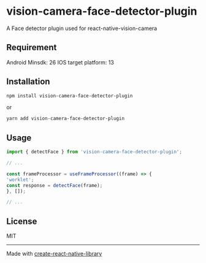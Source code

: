 # vision-camera-face-detector-plugin

A Face detector plugin used for react-native-vision-camera

## Requirement

Android Minsdk: 26
IOS target platform: 13

## Installation

```sh
npm install vision-camera-face-detector-plugin
```
or

```sh
yarn add vision-camera-face-detector-plugin
```



## Usage

```js
import { detectFace } from 'vision-camera-face-detector-plugin';

// ...

const frameProcessor = useFrameProcessor((frame) => {
'worklet';
const response = detectFace(frame);
}, []);

// ...
```
## License

MIT

---

Made with [create-react-native-library](https://github.com/callstack/react-native-builder-bob)
